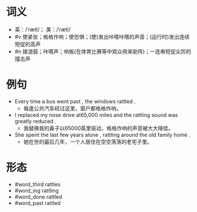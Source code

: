 # 词义
- 英：/ˈrætl/； 美：/ˈrætl/
- #v 使紧张；格格作响；使恐惧；(使)发出咔嗒咔嗒的声音；(运行时)发出连续短促的高声
- #n 拨浪鼓；咔嗒声；响板(在体育比赛等中观众用来助阵)；一连串短促尖厉的撞击声
# 例句
- Every time a bus went past , the windows rattled .
	- 每逢公共汽车经过这里，窗户都格格作响。
- I replaced my nose drive at65,000 miles and the rattling sound was greatly reduced .
	- 我替换我的鼻子以65000英里驱动，格格作响的声音被大大降低。
- She spent the last few years alone , rattling around the old family home .
	- 她在世的最后几年，一个人居住在空空荡荡的老宅子里。
# 形态
- #word_third rattles
- #word_ing rattling
- #word_done rattled
- #word_past rattled

